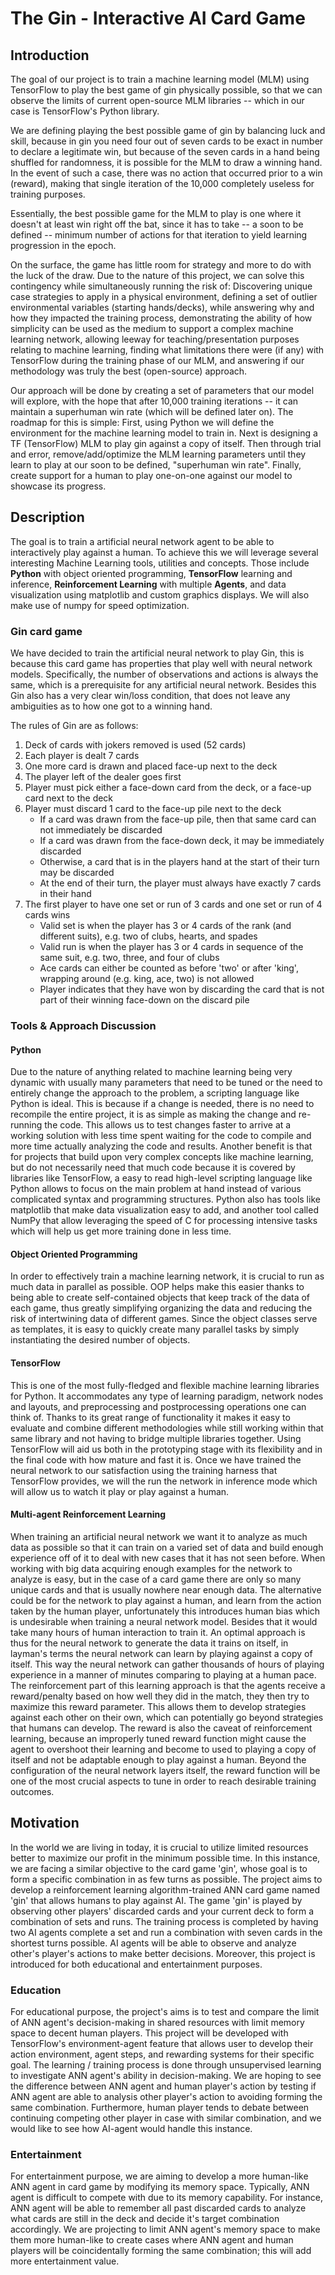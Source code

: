 # The Gin - Interactive AI Card Game

## Introduction
The goal of our project is to train a machine learning model (MLM) using TensorFlow to play the best game of gin physically possible, so that we can observe the limits of current open-source MLM libraries -- which in our case is TensorFlow's Python library.

We are defining playing the best possible game of gin by balancing luck and skill, because in gin you need four out of seven cards to be exact in number to declare a legitimate win, but because of the seven cards in a hand being shuffled for randomness, it is possible for the MLM to draw a winning hand. In the event of such a case, there was no action that occurred prior to a win (reward), making that single iteration of the 10,000 completely useless for training purposes.

Essentially, the best possible game for the MLM to play is one where it doesn't at least win right off the bat, since it has to take -- a soon to be defined -- minimum number of actions for that iteration to yield learning progression in the epoch.

On the surface, the game has little room for strategy and more to do with the luck of the draw. Due to the nature of this project, we can solve this contingency while simultaneously running the risk of: Discovering unique case strategies to apply in a physical environment, defining a set of outlier environmental variables (starting hands/decks), while answering why and how they impacted the training process, demonstrating the ability of how simplicity can be used as the medium to support a complex machine learning network, allowing leeway for teaching/presentation purposes relating to machine learning, finding what limitations there were (if any) with TensorFlow during the training phase of our MLM, and answering if our methodology was truly the best (open-source) approach.

Our approach will be done by creating a set of parameters that our model will explore, with the hope that after 10,000 training iterations -- it can maintain a superhuman win rate (which will be defined later on). The roadmap for this is simple: First, using Python we will define the environment for the machine learning model to train in. Next is designing a TF (TensorFlow) MLM to play gin against a copy of itself. Then through trial and error, remove/add/optimize the MLM learning parameters until they learn to play at our soon to be defined, "superhuman win rate". Finally, create support for a human to play one-on-one against our model to showcase its progress.

## Description
The goal is to train a artificial neural network agent to be able to interactively play against a human.
To achieve this we will leverage several interesting Machine Learning tools, utilities and concepts.
Those include **Python** with object oriented programming, **TensorFlow** learning and inference,
**Reinforcement Learning** with multiple **Agents**, and data visualization using matplotlib and custom 
graphics displays. We will also make use of numpy for speed optimization.

### Gin card game
We have decided to train the artificial neural network to play Gin, this is because this card game has properties that play well
with neural network models. Specifically, the number of observations and actions is always the same, which is a
prerequisite for any artificial neural network. Besides this Gin also has a very clear win/loss condition,
that does not leave any ambiguities as to how one got to a winning hand.

The rules of Gin are as follows:
1. Deck of cards with jokers removed is used (52 cards)
2. Each player is dealt 7 cards
3. One more card is drawn and placed face-up next to the deck
4. The player left of the dealer goes first
5. Player must pick either a face-down card from the deck, or a face-up card next to the deck
6. Player must discard 1 card to the face-up pile next to the deck
   - If a card was drawn from the face-up pile, then that same card can not immediately be discarded
   - If a card was drawn from the face-down deck, it may be immediately discarded
   - Otherwise, a card that is in the players hand at the start of their turn may be discarded
   - At the end of their turn, the player must always have exactly 7 cards in their hand
7. The first player to have one set or run of 3 cards and one set or run of 4 cards wins
   - Valid set is when the player has 3 or 4 cards of the rank (and different suits), e.g. two of clubs, hearts, and spades
   - Valid run is when the player has 3 or 4 cards in sequence of the same suit, e.g. two, three, and four of clubs
   - Ace cards can either be counted as before 'two' or after 'king', wrapping around (e.g. king, ace, two) is not allowed
   - Player indicates that they have won by discarding the card that is not part of their winning face-down on the discard pile

### Tools & Approach Discussion

#### Python
Due to the nature of anything related to machine learning being very dynamic with usually many parameters that need to be tuned
or the need to entirely change the approach to the problem, a scripting language like Python is ideal. This is because if a change is needed,
there is no need to recompile the entire project, it is as simple as making the change and re-running the code. This allows us to test changes faster
to arrive at a working solution with less time spent waiting for the code to compile and more time actually analyzing the code and results.
Another benefit is that for projects that build upon very complex concepts like machine learning, but do not necessarily need that much code
because it is covered by libraries like TensorFlow, a easy to read high-level scripting language like Python allows to focus on the main problem at hand
instead of various complicated syntax and programming structures. Python also has tools like matplotlib that make data visualization easy to add, and another tool
called NumPy that allow leveraging the speed of C for processing intensive tasks which will help us get more training done in less time.

#### Object Oriented Programming
In order to effectively train a machine learning network, it is crucial to run as much data in parallel as possible. OOP helps make this easier
thanks to being able to create self-contained objects that keep track of the data of each game, thus greatly simplifying organizing the data and reducing the risk
of intertwining data of different games. Since the object classes serve as templates, it is easy to quickly create many parallel tasks by simply instantiating the desired number of objects.

#### TensorFlow
This is one of the most fully-fledged and flexible machine learning libraries for Python. It accommodates any type of learning paradigm, network nodes and layouts, and preprocessing and postprocessing operations one can think of.
Thanks to its great range of functionality it makes it easy to evaluate and combine different methodologies while still working within that same library and not having to bridge multiple libraries together.
Using TensorFlow will aid us both in the prototyping stage with its flexibility and in the final code with how mature and fast it is. Once we have trained the neural network
to our satisfaction using the training harness that TensorFlow provides, we will the run the network in inference mode which will allow us to watch it play or play against a human.

#### Multi-agent Reinforcement Learning
When training an artificial neural network we want it to analyze as much data as possible so that it can train on a varied set of data and build enough experience off of it to deal with new cases that it has not seen before.
When working with big data acquiring enough examples for the network to analyze is easy, but in the case of a card game there are only so many unique cards and that is usually nowhere near enough data.
The alternative could be for the network to play against a human, and learn from the action taken by the human player, unfortunately this introduces human bias which is undesirable when training a neural network model. Besides that it would take many hours of human interaction to train it.
An optimal approach is thus for the neural network to generate the data it trains on itself, in layman's terms the neural network can learn by playing against a copy of itself.
This way the neural network can gather thousands of hours of playing experience in a manner of minutes comparing to playing at a human pace.
The reinforcement part of this learning approach is that the agents receive a reward/penalty based on how well they did in the match, they then try to maximize this reward parameter.
This allows them to develop strategies against each other on their own, which can potentially go beyond strategies that humans can develop.
The reward is also the caveat of reinforcement learning, because an improperly tuned reward function might cause the agent to overshoot their learning and become to used to playing a copy of itself and not be adaptable enough to play against a human.
Beyond the configuration of the neural network layers itself, the reward function will be one of the most crucial aspects to tune in order to reach desirable training outcomes.

## Motivation
In the world we are living in today, it is crucial to utilize limited resources better to maximize our profit in the minimum possible time. In this instance, we are facing a similar objective to the card game 'gin', whose goal is to form a specific combination in as few turns as possible. The project aims to develop a reinforcement learning algorithm-trained ANN card game named 'gin' that allows humans to play against AI. The game 'gin' is played by observing other players' discarded cards and your current deck to form a combination of sets and runs. The training process is completed by having two AI agents complete a set and run a combination with seven cards in the shortest turns possible. AI agents will be able to observe and analyze other's player's actions to make better decisions. Moreover, this project is introduced for both educational and entertainment purposes.

### Education
For educational purpose, the project's aims is to test and compare the limit of ANN agent's decision-making in shared resources with limit memory space to decent human players. This project will be developed with TensorFlow's environment-agent feature that allows user to develop their action environment, agent steps, and rewarding systems for their specific goal. The learning / training process is done through unsupervised learning to investigate ANN agent's ability in decision-making. We are hoping to see the difference between ANN agent and human player's action by testing if ANN agent are able to analysis other player's action to avoiding forming the same combination. Furthermore, human player tends to debate between continuing competing other player in case with similar combination, and we would like to see how AI-agent would handle this instance. 

### Entertainment
For entertainment purpose, we are aiming to develop a more human-like ANN agent in card game by modifying its memory space. Typically, ANN agent is difficult to compete with due to its memory capability. For instance, ANN agent will be able to remember all past discarded cards to analyze what cards are still in the deck and decide it's target combination accordingly. We are projecting to limit ANN agent's memory space to make them more human-like to create cases where ANN agent and human players will be coincidentally forming the same combination; this will add more entertainment value. 
